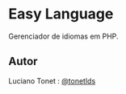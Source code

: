 Easy Language
=============

Gerenciador de idiomas em PHP.

## Autor
Luciano Tonet : [@tonetlds](http://lucianotonet.com)  
